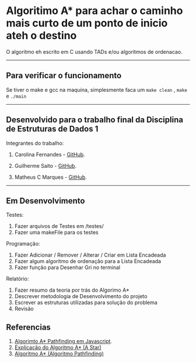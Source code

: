# Algoritimo A* para achar o caminho mais curto de um ponto de inicio ateh o destino
O algoritmo eh escrito em C usando TADs e/ou algoritmos de ordenacao.

---

## Para verificar o funcionamento
Se tiver o make e gcc na maquina, simplesmente faca um `make clean` , `make` e `./main`

---

## Desenvolvido para o trabalho final da Disciplina de Estruturas de Dados 1
Integrantes do trabalho:

1. Carolina Fernandes -  [GitHub](https://github.com/Carolsouzaf).

2. Guilherme Saito -  [GitHub](https://github.com/GuilhermeSaito/).

3. Matheus C Marques -  [GitHub](https://github.com/matheuscamarques).

---

## Em Desenvolvimento
Testes:

1. Fazer arquivos de Testes em /testes/
2. Fazer uma makeFile para os testes

Programação: 

1. Fazer Adicionar / Remover / Alterar / Criar em Lista Encadeada
2. Fazer algum algoritmo de ordenação para a Lista Encadeada
3. Fazer função para Desenhar Gri no terminal

Relatório:

1. Fazer resumo da teoria por trás do Algorimo A*
2. Descrever metodologia de Desenvolvimento do projeto
3. Escrever as estruturas utilizadas para solução do problema
5. Revisão


## Referencias
1. [Algorimto A* Pathfinding em Javascript](https://github.com/matheuscamarques/pathfinding).
2. [Explicação do Algoritmo A* (A Star)](https://www.youtube.com/watch?v=o5_mqZKhTvw)
3. [Algoritmo A* (Algoritmo Pathfinding)](https://www.youtube.com/watch?v=SBcwxK70xIM)
